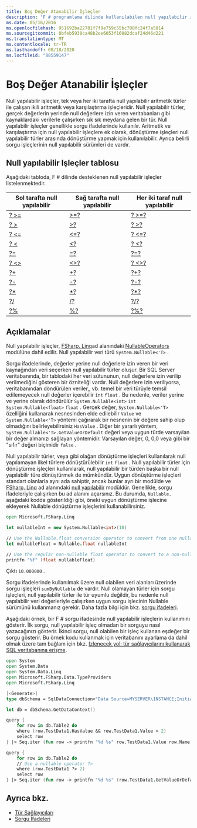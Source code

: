 ```yaml
---
title: Boş Değer Atanabilir İşleçler
description: 'F # programlama dilinde kullanılabilen null yapılabilir işleçler hakkında bilgi edinin.'
ms.date: 05/16/2016
ms.openlocfilehash: 951692ba22781f7f9e759c55bc708fc24f7a5014
ms.sourcegitcommit: 8bfeb5930ca48b2ee6053f16082dcaf24d46d221
ms.translationtype: MT
ms.contentlocale: tr-TR
ms.lasthandoff: 08/18/2020
ms.locfileid: "88559147"
---
```

# <a name="nullable-operators"></a>Boş Değer Atanabilir İşleçler

Null yapılabilir işleçler, tek veya her iki tarafta null yapılabilir aritmetik türler ile çalışan ikili aritmetik veya karşılaştırma işleçleridir. Null yapılabilir türler, gerçek değerlerin yerinde null değerlere izin veren veritabanları gibi kaynaklardaki verilerle çalışırken sık sık meydana gelen bir tür. Null yapılabilir işleçler genellikle sorgu ifadelerinde kullanılır. Aritmetik ve karşılaştırma için null yapılabilir işleçlere ek olarak, dönüştürme işleçleri null yapılabilir türler arasında dönüştürme yapmak için kullanılabilir. Ayrıca belirli sorgu işleçlerinin null yapılabilir sürümleri de vardır.

## <a name="table-of-nullable-operators"></a>Null yapılabilir Işleçler tablosu

Aşağıdaki tabloda, F # dilinde desteklenen null yapılabilir işleçler listelenmektedir.

|Sol tarafta null yapılabilir|Sağ tarafta null yapılabilir|Her iki taraf null yapılabilir|
|---|---|---|
|[? >=](https://fsharp.github.io/fsharp-core-docs/reference/fsharp-linq-nullableoperators.html#(%20?%3E=%20))|[>=?](https://fsharp.github.io/fsharp-core-docs/reference/fsharp-linq-nullableoperators.html#(%20%3E=?%20))|[? >=?](https://fsharp.github.io/fsharp-core-docs/reference/fsharp-linq-nullableoperators.html#(%20?%3E=?%20))|
|[? >](https://fsharp.github.io/fsharp-core-docs/reference/fsharp-linq-nullableoperators.html#(%20?%3E%20))|[>?](https://fsharp.github.io/fsharp-core-docs/reference/fsharp-linq-nullableoperators.html#(%20%3E?%20))|[? >?](https://fsharp.github.io/fsharp-core-docs/reference/fsharp-linq-nullableoperators.html#(%20?%3E?%20))|
|[? <=](https://fsharp.github.io/fsharp-core-docs/reference/fsharp-linq-nullableoperators.html#(%20?%3C=%20))|[<=?](https://fsharp.github.io/fsharp-core-docs/reference/fsharp-linq-nullableoperators.html#(%20%3C=?%20))|[? <=?](https://fsharp.github.io/fsharp-core-docs/reference/fsharp-linq-nullableoperators.html#(%20?%3C=?%20))|
|[? <](https://fsharp.github.io/fsharp-core-docs/reference/fsharp-linq-nullableoperators.html#(%20?%3C%20))|[<?](https://fsharp.github.io/fsharp-core-docs/reference/fsharp-linq-nullableoperators.html#(%20%3C?%20))|[? <?](https://fsharp.github.io/fsharp-core-docs/reference/fsharp-linq-nullableoperators.html#(%20?%3C?%20))|
|[?=](https://fsharp.github.io/fsharp-core-docs/reference/fsharp-linq-nullableoperators.html#(%20?=%20))|[=?](https://fsharp.github.io/fsharp-core-docs/reference/fsharp-linq-nullableoperators.html#(%20=?%20))|[?=?](https://fsharp.github.io/fsharp-core-docs/reference/fsharp-linq-nullableoperators.html#(%20?=?%20))|
|[? <>](https://fsharp.github.io/fsharp-core-docs/reference/fsharp-linq-nullableoperators.html#(%20?%3C%3E%20))|[<>?](https://fsharp.github.io/fsharp-core-docs/reference/fsharp-linq-nullableoperators.html#(%20%3C%3E?%20))|[? <>?](https://fsharp.github.io/fsharp-core-docs/reference/fsharp-linq-nullableoperators.html#(%20?%3C%3E?%20))|
|[?+](https://fsharp.github.io/fsharp-core-docs/reference/fsharp-linq-nullableoperators.html#(%20?+%20))|[+?](https://fsharp.github.io/fsharp-core-docs/reference/fsharp-linq-nullableoperators.html#(%20+?%20))|[?+?](https://fsharp.github.io/fsharp-core-docs/reference/fsharp-linq-nullableoperators.html#(%20?+?%20))|
|[?-](https://fsharp.github.io/fsharp-core-docs/reference/fsharp-linq-nullableoperators.html#(%20?-%20))|[-?](https://fsharp.github.io/fsharp-core-docs/reference/fsharp-linq-nullableoperators.html#(%20-?%20))|[?-?](https://fsharp.github.io/fsharp-core-docs/reference/fsharp-linq-nullableoperators.html#(%20?-?%20))|
|[?*](https://fsharp.github.io/fsharp-core-docs/reference/fsharp-linq-nullableoperators.html#(%20?*%20))|[*?](https://fsharp.github.io/fsharp-core-docs/reference/fsharp-linq-nullableoperators.html#(%20*?%20))|[?*?](https://fsharp.github.io/fsharp-core-docs/reference/fsharp-linq-nullableoperators.html#(%20?*?%20))|
|[?/](https://fsharp.github.io/fsharp-core-docs/reference/fsharp-linq-nullableoperators.html#(%20?/%20))|[/?](https://fsharp.github.io/fsharp-core-docs/reference/fsharp-linq-nullableoperators.html#(%20/?%20))|[?/?](https://fsharp.github.io/fsharp-core-docs/reference/fsharp-linq-nullableoperators.html#(%20?/?%20))|
|[?%](https://fsharp.github.io/fsharp-core-docs/reference/fsharp-linq-nullableoperators.html#(%20?%%20))|[%?](https://fsharp.github.io/fsharp-core-docs/reference/fsharp-linq-nullableoperators.html#(%20%?%20))|[?%?](https://fsharp.github.io/fsharp-core-docs/reference/fsharp-linq-nullableoperators.html#(%20?%?%20))|

## <a name="remarks"></a>Açıklamalar

Null yapılabilir işleçler, [FSharp. Linq](https://fsharp.github.io/fsharp-core-docs/reference/fsharp-linq.html)ad alanındaki [NullableOperators](https://fsharp.github.io/fsharp-core-docs/reference/fsharp-linq-nullableoperators.html) modülüne dahil edilir. Null yapılabilir veri türü `System.Nullable<'T>` .

Sorgu ifadelerinde, değerler yerine null değerlere izin veren bir veri kaynağından veri seçerken null yapılabilir türler oluşur. Bir SQL Server veritabanında, bir tablodaki her veri sütununun, null değerlere izin verilip verilmediğini gösteren bir özniteliği vardır. Null değerlere izin veriliyorsa, veritabanından döndürülen veriler,, vb. temel bir veri türüyle temsil edilemeyecek null değerler içerebilir `int` `float` . Bu nedenle, veriler yerine ve yerine olarak döndürülür `System.Nullable<int>` `int` `System.Nullable<float>` `float` . Gerçek değer, `System.Nullable<'T>` özelliğini kullanarak nesnesinden elde edilebilir `Value` ve `System.Nullable<'T>` yöntemi çağırarak bir nesnenin bir değere sahip olup olmadığını belirleyebilirsiniz `HasValue` . Diğer bir yararlı yöntem, `System.Nullable<'T>.GetValueOrDefault` değeri veya uygun türde varsayılan bir değer almanızı sağlayan yöntemidir. Varsayılan değer, 0, 0,0 veya gibi bir "sıfır" değeri biçimidir `false` .

Null yapılabilir türler, veya gibi olağan dönüştürme işleçleri kullanılarak null yapılamayan ilkel türlere dönüştürülebilir `int` `float` . Null yapılabilir türler için dönüştürme işleçleri kullanılarak, null yapılabilir bir türden başka bir null yapılabilir türe dönüştürmek de mümkündür. Uygun dönüştürme işleçleri standart olanlarla aynı ada sahiptir, ancak bunlar ayrı bir modülde ve [FSharp. Linq](https://fsharp.github.io/fsharp-core-docs/reference/fsharp-linq.html) ad alanındaki [null yapılabilir](https://fsharp.github.io/fsharp-core-docs/reference/fsharp-linq-nullablemodule.html) modüldür. Genellikle, sorgu ifadeleriyle çalışırken bu ad alanını açarsınız. Bu durumda, `Nullable.` aşağıdaki kodda gösterildiği gibi, öneki uygun dönüştürme işlecine ekleyerek Nullable dönüştürme işleçlerini kullanabilirsiniz.

```fsharp
open Microsoft.FSharp.Linq

let nullableInt = new System.Nullable<int>(10)

// Use the Nullable.float conversion operator to convert from one nullable type to another nullable type.
let nullableFloat = Nullable.float nullableInt

// Use the regular non-nullable float operator to convert to a non-nullable float.
printfn "%f" (float nullableFloat)
```

Çıktı `10.000000` .

Sorgu ifadelerinde kullanılmak üzere null olabilen veri alanları üzerinde sorgu işleçleri `sumByNullable` de vardır. Null olamayan türler için sorgu işleçleri, null yapılabilir türler ile tür uyumlu değildir, bu nedenle null yapılabilir veri değerleriyle çalışırken uygun sorgu işlecinin Nullable sürümünü kullanmanız gerekir. Daha fazla bilgi için bkz. [sorgu ifadeleri](../query-expressions.md).

Aşağıdaki örnek, bir F # sorgu ifadesinde null yapılabilir işleçlerin kullanımını gösterir. İlk sorgu, null yapılabilir işleç olmadan bir sorguyu nasıl yazacağınızı gösterir. İkinci sorgu, null olabilen bir işleç kullanan eşdeğer bir sorgu gösterir. Bu örnek kodu kullanmak için veritabanını ayarlama da dahil olmak üzere tam bağlam için bkz. [Izlenecek yol: tür sağlayıcılarını kullanarak SQL veritabanına erişme](../../tutorials/type-providers/index.md).

```fsharp
open System
open System.Data
open System.Data.Linq
open Microsoft.FSharp.Data.TypeProviders
open Microsoft.FSharp.Linq

[<Generate>]
type dbSchema = SqlDataConnection<"Data Source=MYSERVER\INSTANCE;Initial Catalog=MyDatabase;Integrated Security=SSPI;">

let db = dbSchema.GetDataContext()

query {
    for row in db.Table2 do
    where (row.TestData1.HasValue && row.TestData1.Value > 2)
    select row
} |> Seq.iter (fun row -> printfn "%d %s" row.TestData1.Value row.Name)

query {
    for row in db.Table2 do
    // Use a nullable operator ?>
    where (row.TestData1 ?> 2)
    select row
} |> Seq.iter (fun row -> printfn "%d %s" (row.TestData1.GetValueOrDefault()) row.Name)
```

## <a name="see-also"></a>Ayrıca bkz.

- [Tür Sağlayıcıları](../../tutorials/type-providers/index.md)
- [Sorgu İfadeleri](../query-expressions.md)
